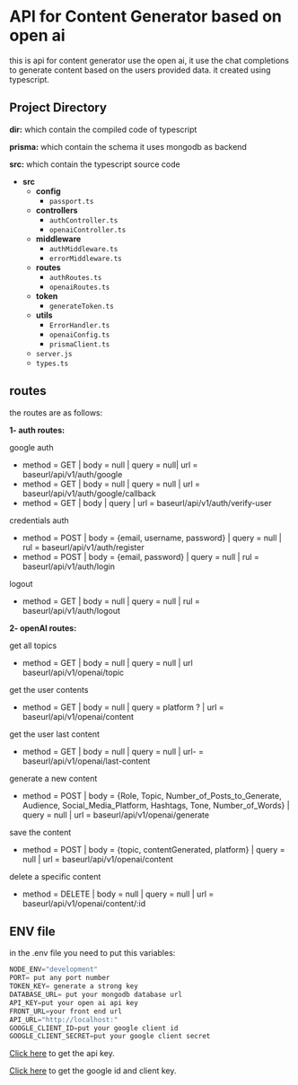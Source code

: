 # API for Content Generator based on open ai

this is api for content generator use the open ai, it use the chat completions to generate content based on the users provided data. it created using typescript.

## Project Directory

**dir:** which contain the compiled code of typescript

**prisma:** which contain the schema it uses mongodb as backend

**src:** which contain the typescript source code

-   **src**
    -   **config**
        -   `passport.ts`
    -   **controllers**
        -   `authController.ts`
        -   `openaiController.ts`
    -   **middleware**
        -   `authMiddleware.ts`
        -   `errorMiddleware.ts`
    -   **routes**
        -   `authRoutes.ts`
        -   `openaiRoutes.ts`
    -   **token**
        -   `generateToken.ts`
    -   **utils**
        -   `ErrorHandler.ts`
        -   `openaiConfig.ts`
        -   `prismaClient.ts`
    -   `server.js`
    -   `types.ts`

## routes

the routes are as follows:

**1- auth routes:**

google auth

-   method = GET | body = null | query = null| url = baseurl/api/v1/auth/google
-   method = GET | body = null | query = null | url = baseurl/api/v1/auth/google/callback
-   method = GET | body | query | url = baseurl/api/v1/auth/verify-user

credentials auth

-   method = POST | body = {email, username, password} | query = null | rul = baseurl/api/v1/auth/register
-   method = POST | body = {email, password} | query = null | rul = baseurl/api/v1/auth/login

logout

-   method = GET | body = null | query = null | rul = baseurl/api/v1/auth/logout

**2- openAI routes:**

get all topics

-   method = GET | body = null | query = null | url baseurl/api/v1/openai/topic

get the user contents

-   method = GET | body = null | query = platform ? | url = baseurl/api/v1/openai/content

get the user last content

-   method = GET | body = null | query = null | url- = baseurl/api/v1/openai/last-content

generate a new content

-   method = POST | body = {Role, Topic, Number_of_Posts_to_Generate, Audience, Social_Media_Platform, Hashtags, Tone, Number_of_Words} | query = null | url = baseurl/api/v1/openai/generate

save the content

-   method = POST | body = {topic, contentGenerated, platform} | query = null | url = baseurl/api/v1/openai/content

delete a specific content

-   method = DELETE | body = null | query = null | url = baseurl/api/v1/openai/content/:id

## ENV file

in the .env file you need to put this variables:

```javascript
NODE_ENV="development"
PORT= put any port number
TOKEN_KEY= generate a strong key
DATABASE_URL= put your mongodb database url
API_KEY=put your open ai api key
FRONT_URL=your front end url
API_URL="http://localhost:"
GOOGLE_CLIENT_ID=put your google client id
GOOGLE_CLIENT_SECRET=put your google client secret
```

[Click here](https://platform.openai.com/) to get the api key.

[Click here](https://console.cloud.google.com/) to get the google id and client key.
